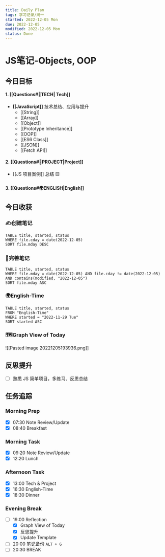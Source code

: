 ```yaml
---
title: Daily Plan
tags: 学习记录/周一
started: 2022-12-05 Mon
due: 2022-12-05
modified: 2022-12-05 Mon
status: Done
---
```

# JS笔记-Objects, OOP
## 今日目标
#### 1. [[Questions#🚀TECH| Tech]]
- **[[JavaScript]]** 技术总结、应用与提升
	- [[String]]
	- [[Array]]
	- [[Object]]
	- [[Prototype Inheritance]]
	- [[OOP]]
	- [[ES6 Class]]
	- [[JSON]]
	- [[Fetch API]]
#### 2. [[Questions#🚀PROJECT|Project]]
- [[JS 项目案例]] 总结 🟨
#### 3. [[Questions#🌍ENGLISH|English]]
## 今日收获
### ✍️创建笔记

```dataview
TABLE title, started, status
WHERE file.cday = date(2022-12-05)
SORT file.mday DESC
```

### 📝完善笔记

```dataview
TABLE title, started, status
WHERE file.mday = date(2022-12-05) AND file.cday != date(2022-12-05) AND contains(modified, "2022-12-05")
SORT file.mday ASC
```

### 🌍English-Time

```dataview
TABLE title, started, status
FROM "English-Time"
WHERE started = "2022-11-29 Tue"
SORT started ASC
```

### 🗺️Graph View of Today
![[Pasted image 20221205193936.png]]
## 反思提升
- [ ] 熟悉 JS 简单项目，多练习、反思总结
## 任务追踪
### Morning Prep
- [x] 07:30 Note Review/Update
- [x] 08:40 Breakfast
### Morning Task
- [x] 09:20 Note Review/Update
- [x] 12:20 Lunch
### Afternoon Task
- [x] 13:00 Tech & Project
- [x] 16:30 English-Time
- [x] 18:30 Dinner
### Evening Break
- [ ] 19:00 Reflection
	- [x] Graph View of Today
	- [x] 反思提升
	- [x] Update Template 
- [ ] 20:00 笔记备份 `ALT + G`
- [ ] 20:30 BREAK